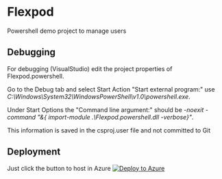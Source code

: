 # Flexpod
Powershell demo project to manage users

## Debugging
For debugging (VisualStudio) edit the project properties of Flexpod.powershell.

Go to the Debug tab and select Start Action "Start external program:"
use *C:\Windows\System32\WindowsPowerShell\v1.0\powershell.exe*.

Under Start Options the "Command line argument:" should be 
*-noexit -command "&{ import-module .\Flexpod.powershell.dll -verbose}"*.

This information is saved in the csproj.user file and not committed to Git

## Deployment

Just click the button to host in Azure
[![Deploy to Azure](http://azuredeploy.net/deploybutton.png)](https://azuredeploy.net/)
